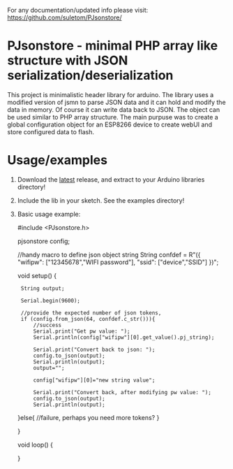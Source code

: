 For any documentation/updated info please visit: https://github.com/suletom/PJsonstore/

# PJsonstore - minimal PHP array like structure with JSON serialization/deserialization

This project is minimalistic header library for arduino. The library uses a modified version of jsmn to parse JSON data and it can hold and modify the data in memory. Of course it can write data back to JSON. The object can be used similar to PHP array structure. The main purpuse was to create a global configuration object for an ESP8266 device to create webUI and store configured data to flash.

# Usage/examples

1. Download the [latest](https://github.com/suletom/PJsonstore/releases/download/v1.0.0/PJsonstore_v1.0.0.zip) release, and extract to your Arduino libraries directory!
2. Include the lib in your sketch. See the examples directory!
3. Basic usage example:
  
	#include <PJsonstore.h>

	pjsonstore config;

	//handy macro to define json object string
	String confdef = R"({
	"wifipw": ["12345678","WIFI password"],
	"ssid": ["device","SSID"]
	})";
  
	void setup() {

		String output;

		Serial.begin(9600);
  
		//provide the expected number of json tokens,
		if (config.from_json(64, confdef.c_str())){
			//success
			Serial.print("Get pw value: ");
			Serial.println(config["wifipw"][0].get_value().pj_string);

			Serial.print("Convert back to json: ");
			config.to_json(output);
			Serial.println(output);
			output="";
      
			config["wifipw"][0]="new string value";

			Serial.print("Convert back, after modifying pw value: ");
			config.to_json(output);
			Serial.println(output);  
            
	}else{
		//failure, perhaps you need more tokens?
	}

	}
  
	void loop() {
	
	} 
  
 
  
  
  
